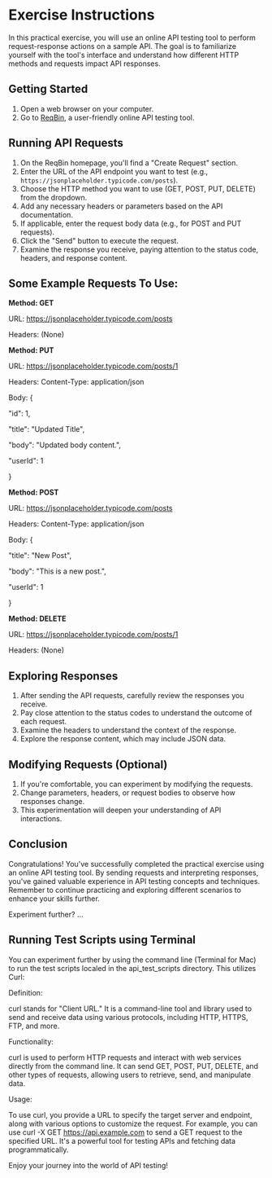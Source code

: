# Exercise Instructions

In this practical exercise, you will use an online API testing tool to perform request-response actions on a sample API. The goal is to familiarize yourself with the tool's interface and understand how different HTTP methods and requests impact API responses.

## Getting Started

1. Open a web browser on your computer.
2. Go to [ReqBin](https://reqbin.com/), a user-friendly online API testing tool.

## Running API Requests

1. On the ReqBin homepage, you'll find a "Create Request" section.
2. Enter the URL of the API endpoint you want to test (e.g., `https://jsonplaceholder.typicode.com/posts`).
3. Choose the HTTP method you want to use (GET, POST, PUT, DELETE) from the dropdown.
4. Add any necessary headers or parameters based on the API documentation.
5. If applicable, enter the request body data (e.g., for POST and PUT requests).
6. Click the "Send" button to execute the request.
7. Examine the response you receive, paying attention to the status code, headers, and response content.

## Some Example Requests To Use:

**Method: GET**

URL: https://jsonplaceholder.typicode.com/posts

Headers: (None)

**Method: PUT**

URL: https://jsonplaceholder.typicode.com/posts/1

Headers:
  Content-Type: application/json
  
Body:
{

  "id": 1,
  
  "title": "Updated Title",
  
  "body": "Updated body content.",
  
  "userId": 1
  
}

**Method: POST**

URL: https://jsonplaceholder.typicode.com/posts

Headers:
  Content-Type: application/json
  
Body:
{

  "title": "New Post",
  
  "body": "This is a new post.",
  
  "userId": 1
  
}

**Method: DELETE**

URL: https://jsonplaceholder.typicode.com/posts/1

Headers: (None)


## Exploring Responses

1. After sending the API requests, carefully review the responses you receive.
2. Pay close attention to the status codes to understand the outcome of each request.
3. Examine the headers to understand the context of the response.
4. Explore the response content, which may include JSON data.

## Modifying Requests (Optional)

1. If you're comfortable, you can experiment by modifying the requests.
2. Change parameters, headers, or request bodies to observe how responses change.
3. This experimentation will deepen your understanding of API interactions.

## Conclusion

Congratulations! You've successfully completed the practical exercise using an online API testing tool. By sending requests and interpreting responses, you've gained valuable experience in API testing concepts and techniques. Remember to continue practicing and exploring different scenarios to enhance your skills further.

Experiment further? ... 

## Running Test Scripts using Terminal

You can experiment further by using the command line (Terminal for Mac) to run the test scripts localed in the api_test_scripts directory.  This utilizes Curl: 

Definition:

curl stands for "Client URL." It is a command-line tool and library used to send and receive data using various protocols, including HTTP, HTTPS, FTP, and more.

Functionality:

curl is used to perform HTTP requests and interact with web services directly from the command line. It can send GET, POST, PUT, DELETE, and other types of requests, allowing users to retrieve, send, and manipulate data.

Usage:

To use curl, you provide a URL to specify the target server and endpoint, along with various options to customize the request. For example, you can use curl -X GET https://api.example.com to send a GET request to the specified URL. It's a powerful tool for testing APIs and fetching data programmatically.

Enjoy your journey into the world of API testing!
